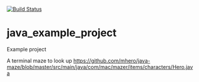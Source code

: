 [![Build Status](https://travis-ci.com/fagossa/java_example_project.svg?branch=master)](https://travis-ci.com/fagossa/java_example_project)

# java_example_project
Example project


A terminal maze to look up
https://github.com/mhero/java-maze/blob/master/src/main/java/com/mac/mazer/items/characters/Hero.java
